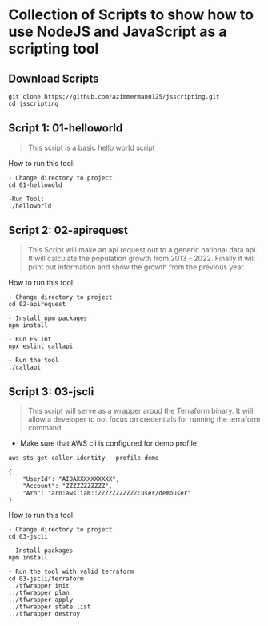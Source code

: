 # Collection of Scripts to show how to use NodeJS and JavaScript as a scripting tool

## Download Scripts
```
git clone https://github.com/azimmerman0125/jsscripting.git
cd jsscripting
```


## Script 1: 01-helloworld
> This script is a basic hello world script

How to run this tool:
```
- Change directory to project
cd 01-hellowold

-Run Tool:
./helloworld

``` 

## Script 2: 02-apirequest
> This Script will make an api request out to a generic national data api.  It will calculate the population growth from 2013 - 2022.  Finally it will print out information and show the growth from the previous year.

How to run this tool:
```
- Change directory to project
cd 02-apirequest

- Install npm packages
npm install

- Run ESLint
npx eslint callapi

- Run the tool
./callapi
```


## Script 3: 03-jscli
> This script will serve as a wrapper aroud the Terraform binary.  It will allow a developer to not focus on credentials for running the terraform command.


- Make sure that AWS cli is configured for demo profile
```
aws sts get-caller-identity --profile demo

{
    "UserId": "AIDAXXXXXXXXXX",
    "Account": "ZZZZZZZZZZZ",
    "Arn": "arn:aws:iam::ZZZZZZZZZZZ:user/demouser"
}
```


How to run this tool:
```
- Change directory to project
cd 03-jscli

- Install packages
npm install

- Run the tool with valid terraform
cd 03-jscli/terraform
../tfwrapper init
../tfwrapper plan
../tfwrapper apply
../tfwrapper state list
../tfwrapper destroy